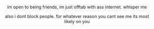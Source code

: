 
<p align="center"> im open to being friends, im just offtab with ass internet. whisper me

<p align="center"> also i dont block people. for whatever reason you cant see me its most likely on you


